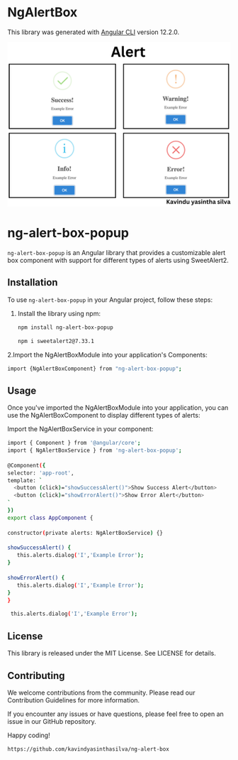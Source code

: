 # NgAlertBox

This library was generated with [Angular CLI](https://github.com/angular/angular-cli) version 12.2.0.

![Image](https://raw.githubusercontent.com/kavindyasinthasilva/ng-alert-box/main/projects/ng-alert-box/Alert.png)

# ng-alert-box-popup

`ng-alert-box-popup` is an Angular library that provides a customizable alert box component with support for different types of alerts using SweetAlert2.

## Installation

To use `ng-alert-box-popup` in your Angular project, follow these steps:

1. Install the library using npm:

   ```bash
   npm install ng-alert-box-popup

   ```
   ```bash
   npm i sweetalert2@7.33.1
   ```

2.Import the NgAlertBoxModule into your application's Components:

  ```bash
  import {NgAlertBoxComponent} from "ng-alert-box-popup";
   ```

## Usage

Once you've imported the NgAlertBoxModule into your application, you can use the NgAlertBoxComponent to display different types of alerts:

Import the NgAlertBoxService in your component:

  ```bash
  import { Component } from '@angular/core';
import { NgAlertBoxService } from 'ng-alert-box-popup';

@Component({
  selector: 'app-root',
  template: `
    <button (click)="showSuccessAlert()">Show Success Alert</button>
    <button (click)="showErrorAlert()">Show Error Alert</button>
  `
})
export class AppComponent {

  constructor(private alerts: NgAlertBoxService) {}

  showSuccessAlert() {
     this.alerts.dialog('I','Example Error');
  }

  showErrorAlert() {
     this.alerts.dialog('I','Example Error');
  }
}
   ```

  ```bash
   this.alerts.dialog('I','Example Error');
   ```


## License

This library is released under the MIT License. See LICENSE for details.

## Contributing

We welcome contributions from the community. Please read our Contribution Guidelines for more information.

If you encounter any issues or have questions, please feel free to open an issue in our GitHub repository.

Happy coding!

  ```bash
  https://github.com/kavindyasinthasilva/ng-alert-box
   ```
       
       

